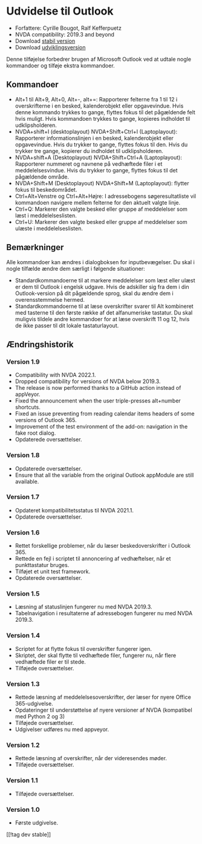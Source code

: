 # Udvidelse til Outlook #

* Forfattere: Cyrille Bougot, Ralf Kefferpuetz
* NVDA compatibility: 2019.3 and beyond
* Download [stabil version][1]
* Download [udviklingsversion][2]

Denne tilføjelse forbedrer brugen af Microsoft Outlook ved at udtale nogle
kommandoer og tilføje ekstra kommandoer.

## Kommandoer

* Alt+1 til Alt+9, Alt+0, Alt+-, alt+=: Rapporterer felterne fra 1 til 12 i
  overskrifterne i en besked, kalenderobjekt eller opgavevindue. Hvis denne
  kommando trykkes to gange, flyttes fokus til det pågældende felt hvis
  muligt. Hvis kommandoen trykkes to gange, kopieres indholdet til
  udklipsholderen.
* NVDA+shift+I (desktoplayout) NVDA+Shift+Ctrl+I (Laptoplayout): Rapporterer
  informationslinjen i en besked, kalenderobjekt eller opgavevindue. Hvis du
  trykker to gange, flyttes fokus til den. Hvis du trykker tre gange,
  kopierer du indholdet til udklipsholderen.
* NVDA+shift+A (Desktoplayout) NVDA+Shift+Ctrl+A (Laptoplayout): Rapporterer
  nummeret og navnene på vedhæftede filer i et meddelelsesvindue. Hvis du
  trykker to gange, flyttes fokus til det pågældende område.
* NVDA+Shift+M (Desktoplayout) NVDA+Shift+M (Laptoplayout): flytter fokus
  til beskedområdet.
* Ctrl+Alt+Venstre og Ctrl+Alt+Højre: I adressebogens søgeresultatliste vil
  kommandoen navigere mellem felterne for den aktuelt valgte linje.
* Ctrl+Q: Markerer den valgte besked eller gruppe af meddelelser som læst i
  meddelelseslisten.
* Ctrl+U: Markerer den valgte besked eller gruppe af meddelelser som ulæste
  i meddelelseslisten.

## Bemærkninger

Alle kommandoer kan ændres i dialogboksen for inputbevægelser. Du skal i
nogle tilfælde ændre dem særligt i følgende situationer:

* Standardkommandoerne til at markere meddelelser som læst eller ulæst er
  dem til Outlook i engelsk udgave. Hvis de adskiller sig fra dem i din
  Outlook-version på dit pågældende sprog, skal du ændre dem i
  overensstemmelse hermed.
* Standardkommandoerne til at læse overskrifter svarer til Alt kombineret
  med tasterne til den første række af det alfanumeriske tastatur. Du skal
  muligvis tildele andre kommandoer for at læse overskrift 11 og 12, hvis de
  ikke passer til dit lokale tastaturlayout.

## Ændringshistorik

### Version 1.9

* Compatibility with NVDA 2022.1.
* Dropped compatibility for versions of NVDA below 2019.3.
* The release is now performed thanks to a GitHub action instead of
  appVeyor.
* Fixed the announcement when the user triple-presses alt+number shortcuts.
* Fixed an issue preventing from reading calendar items headers of some
  versions of Outlook 365.
* Improvement of the test environment of the add-on: navigation in the fake
  root dialog.
* Opdaterede oversættelser.

### Version 1.8

* Opdaterede oversættelser.
* Ensure that all the variable from the original Outlook appModule are still
  available.

### Version 1.7

* Opdateret kompatibilitetsstatus til NVDA 2021.1.
* Opdaterede oversættelser.

### Version 1.6

* Rettet forskellige problemer, når du læser beskedoverskrifter i Outlook
  365.
* Rettede en fejl i scriptet til annoncering af vedhæftelser, når et
  punkttastatur bruges.
* Tilføjet et unit test framework.
* Opdaterede oversættelser.

### Version 1.5

* Læsning af statuslinjen fungerer nu med NVDA 2019.3.
* Tabelnavigation i resultaterne af adressebogen fungerer nu med NVDA
  2019.3.

### Version 1.4

* Scriptet for at flytte fokus til overskrifter fungerer igen.
* Skriptet, der skal flytte til vedhæftede filer, fungerer nu, når flere
  vedhæftede filer er til stede.
* Tilføjede oversættelser.

### Version 1.3

* Rettede læsning af meddelelsesoverskrifter, der læser for nyere Office
  365-udgivelse.
* Opdateringer til understøttelse af nyere versioner af NVDA (kompatibel med
  Python 2 og 3)
* Tilføjede oversættelser.
* Udgivelser udføres nu med appveyor.

### Version 1.2

* Rettede læsning af overskrifter, når der videresendes møder.
* Tilføjede oversættelser.

### Version 1.1

* Tilføjede oversættelser.

### Version 1.0

* Første udgivelse.

[[!tag dev stable]]

[1]: https://addons.nvda-project.org/files/get.php?file=outlookextended

[2]: https://addons.nvda-project.org/files/get.php?file=outlookextended-dev
